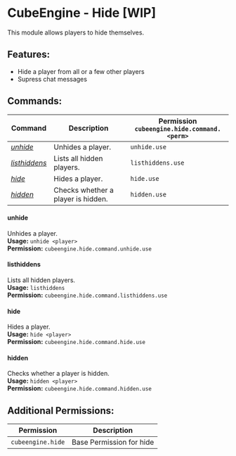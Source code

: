 # CubeEngine - Hide [WIP]
This module allows players to hide themselves.

## Features:
 - Hide a player from all or a few other players
 - Supress chat messages

## Commands:

| Command | Description | Permission<br>`cubeengine.hide.command.<perm>` |
| --- | --- | --- |
| [*unhide*](#unhide) | Unhides a player. | `unhide.use` |
| [*listhiddens*](#listhiddens) | Lists all hidden players. | `listhiddens.use` |
| [*hide*](#hide) | Hides a player. | `hide.use` |
| [*hidden*](#hidden) | Checks whether a player is hidden. | `hidden.use` |

#### unhide  
Unhides a player.  
**Usage:** `unhide <player>`  
**Permission:** `cubeengine.hide.command.unhide.use`  
  

#### listhiddens  
Lists all hidden players.  
**Usage:** `listhiddens `  
**Permission:** `cubeengine.hide.command.listhiddens.use`  
  

#### hide  
Hides a player.  
**Usage:** `hide <player>`  
**Permission:** `cubeengine.hide.command.hide.use`  
  

#### hidden  
Checks whether a player is hidden.  
**Usage:** `hidden <player>`  
**Permission:** `cubeengine.hide.command.hidden.use`  
  

## Additional Permissions:

| Permission | Description |
| --- | --- |
| `cubeengine.hide` | Base Permission for hide |